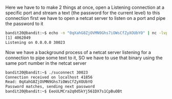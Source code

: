 Here we have to to make 2 things at once, open a Listening connection at a specific port and stream a text (the password for the current level) to this connection
first we have to open a netcat server to listen on a port and pipe the password to it
```bash
bandit20@bandit:~$ echo -n "0qXahG8ZjOVMN9Ghs7iOWsCfZyXOUbYO" | nc -lvp 30023 &
[1] 4062049
Listening on 0.0.0.0 30023
```
Now we have a background process of a netcat server listening for a connection to pipe some text to it, SO we have to use that binary using the same port number in the netcat server
```bash
bandit20@bandit:~$ ./suconnect 30023
Connection received on localhost 41856
Read: 0qXahG8ZjOVMN9Ghs7iOWsCfZyXOUbYO
Password matches, sending next password
bandit20@bandit:~$ EeoULMCra2q0dSkYj561DX7s1CpBuOBt
```
